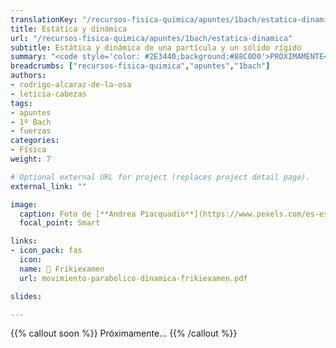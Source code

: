 ```yaml
---
translationKey: "/recursos-fisica-quimica/apuntes/1bach/estatica-dinamica"
title: Estática y dinámica
url: "/recursos-fisica-quimica/apuntes/1bach/estatica-dinamica"
subtitle: Estática y dinámica de una partícula y un sólido rígido
summary: "<code style='color: #2E3440;background:#88C0D0'>PRÓXIMAMENTE</code><br>Estática y dinámica de una partícula y un sólido rígido."
breadcrumbs: ["recursos-fisica-quimica","apuntes","1bach"]
authors:
- rodrigo-alcaraz-de-la-osa
- leticia-cabezas
tags:
- apuntes
- 1º Bach
- fuerzas
categories:
- Física
weight: 7

# Optional external URL for project (replaces project detail page).
external_link: ""

image:
  caption: Foto de [**Andrea Piacquadio**](https://www.pexels.com/es-es/@olly) en [Pexels](https://www.pexels.com/es-es/)
  focal_point: Smart

links:
- icon_pack: fas
  icon:
  name: 📝 Frikiexamen
  url: movimiento-parabolico-dinamica-frikiexamen.pdf

slides: 

---
```


{{% callout soon %}}
Próximamente...
{{% /callout %}}